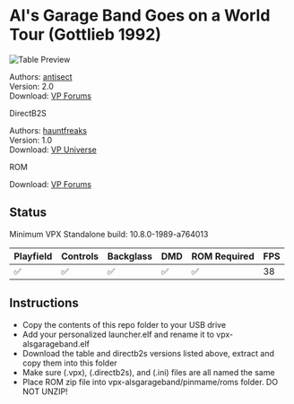 # Al's Garage Band Goes on a World Tour (Gottlieb 1992)

![Table Preview](https://github.com/bhobman/vpx-previews/blob/e877ee0cf36ccceabbefdcf28a68290fe1d87066/vpx-alsgarageband-preview.png)

Authors: [antisect](https://www.vpforums.org/index.php?s=8351400e311e3d8e95ecf0fcb31842f1&showuser=153545)  
Version: 2.0  
Download: [VP Forums](https://www.vpforums.org/index.php?app=downloads&showfile=15417)

DirectB2S

Authors: [hauntfreaks](https://vpuniverse.com/profile/5216-hauntfreaks/)  
Version: 1.0  
Download: [VP Universe](https://vpuniverse.com/files/file/18170-als-garage-band-goes-on-a-world-tour-alvin-g-1992-b2s-with-full-dmd/)

ROM

Download: [VP Forums](https://www.vpforums.org/index.php?app=downloads&showfile=401)

## Status 

Minimum VPX Standalone build: 10.8.0-1989-a764013

| Playfield | Controls | Backglass | DMD | ROM Required | FPS | 
|-----------|----------|-----------|-----|--------------|-----|
| :white_check_mark: | :white_check_mark: | :white_check_mark: | :white_check_mark: | :white_check_mark: | 38 |

## Instructions

- Copy the contents of this repo folder to your USB drive
- Add your personalized launcher.elf and rename it to vpx-alsgarageband.elf
- Download the table and directb2s versions listed above, extract and copy them into this folder
- Make sure (.vpx), (.directb2s), and (.ini) files are all named the same
- Place ROM zip file into vpx-alsgarageband/pinmame/roms folder. DO NOT UNZIP!
